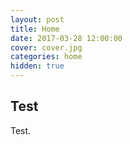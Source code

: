 ```yaml
---
layout: post
title: Home
date: 2017-03-28 12:00:00
cover: cover.jpg
categories: home
hidden: true
---
```

















## Test

Test.
